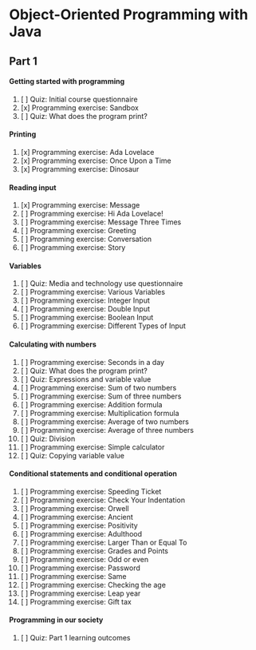 # Object-Oriented Programming with Java

## Part 1
#### Getting started with programming
1. [ ] Quiz: Initial course questionnaire
2. [x] Programming exercise: Sandbox
3. [ ] Quiz: What does the program print?
#### Printing
1. [x] Programming exercise: Ada Lovelace
2. [x] Programming exercise: Once Upon a Time
3. [x] Programming exercise: Dinosaur
#### Reading input
1. [x] Programming exercise: Message
2. [ ] Programming exercise: Hi Ada Lovelace!
3. [ ] Programming exercise: Message Three Times
4. [ ] Programming exercise: Greeting
5. [ ] Programming exercise: Conversation
6. [ ] Programming exercise: Story
#### Variables
1. [ ] Quiz: Media and technology use questionnaire
2. [ ] Programming exercise: Various Variables
3. [ ] Programming exercise: Integer Input
4. [ ] Programming exercise: Double Input
5. [ ] Programming exercise: Boolean Input
6. [ ] Programming exercise: Different Types of Input
#### Calculating with numbers
1. [ ] Programming exercise: Seconds in a day
2. [ ] Quiz: What does the program print?
3. [ ] Quiz: Expressions and variable value
4. [ ] Programming exercise: Sum of two numbers
5. [ ] Programming exercise: Sum of three numbers
6. [ ] Programming exercise: Addition formula
7. [ ] Programming exercise: Multiplication formula
8. [ ] Programming exercise: Average of two numbers
9. [ ] Programming exercise: Average of three numbers
10. [ ] Quiz: Division
11. [ ] Programming exercise: Simple calculator
12. [ ] Quiz: Copying variable value
#### Conditional statements and conditional operation
1. [ ] Programming exercise: Speeding Ticket
2. [ ] Programming exercise: Check Your Indentation
3. [ ] Programming exercise: Orwell
4. [ ] Programming exercise: Ancient
5. [ ] Programming exercise: Positivity
6. [ ] Programming exercise: Adulthood
7. [ ] Programming exercise: Larger Than or Equal To
8. [ ] Programming exercise: Grades and Points
9. [ ] Programming exercise: Odd or even
10. [ ] Programming exercise: Password
11. [ ] Programming exercise: Same
12. [ ] Programming exercise: Checking the age
13. [ ] Programming exercise: Leap year
14. [ ] Programming exercise: Gift tax
#### Programming in our society
1. [ ] Quiz: Part 1 learning outcomes
